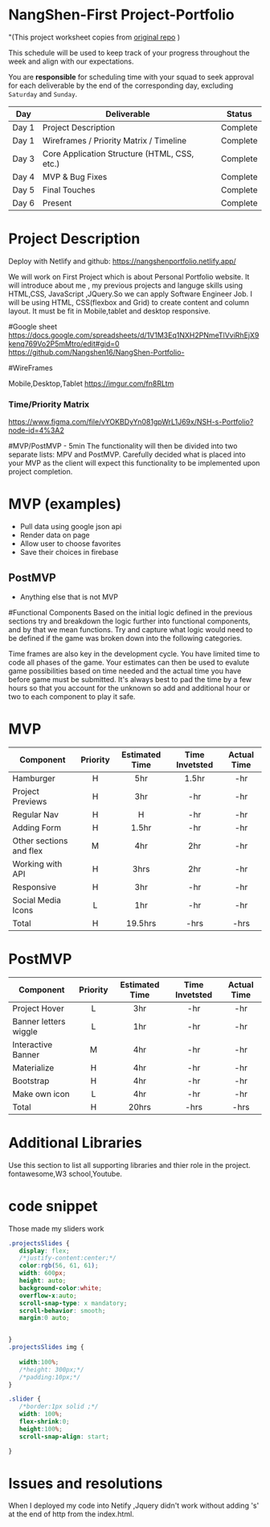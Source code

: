 
# NangShen-First Project-Portfolio

"(This project worksheet copies from [original repo](https://github.com/Nangshen16/NangShen-Portfolio-/) )

This schedule will be used to keep track of your progress throughout the week and align with our expectations.  

You are **responsible** for scheduling time with your squad to seek approval for each deliverable by the end of the corresponding day, excluding `Saturday` and `Sunday`.

|  Day | Deliverable | Status
|---|---| ---|
|Day 1| Project Description | Complete
|Day 1| Wireframes / Priority Matrix / Timeline | Complete
|Day 3| Core Application Structure (HTML, CSS, etc.) | Complete
|Day 4| MVP & Bug Fixes | Complete
|Day 5| Final Touches | Complete
|Day 6| Present | Complete



# Project Description

Deploy with Netlify and github: https://nangshenportfolio.netlify.app/

We will work on First Project which is about Personal Portfolio website. It will introduce about me , my previous projects and languge skills using HTML,CSS, JavaScript ,JQuery.So we can apply Software Engineer Job. I will be using HTML, CSS(flexbox and Grid) to create content and column layout. It must be fit in Mobile,tablet and desktop responsive.


#Google sheet
https://docs.google.com/spreadsheets/d/1V1M3Eq1NXH2PNmeTlVviRhEjX9kenq769Vo2P5mMtro/edit#gid=0
https://github.com/Nangshen16/NangShen-Portfolio-

#WireFrames

Mobile,Desktop,Tablet https://imgur.com/fn8RLtm

### Time/Priority Matrix 
https://www.figma.com/file/vYOKBDyYn081gpWrL1J69x/NSH-s-Portfolio?node-id=4%3A2


#MVP/PostMVP - 5min
The functionality will then be divided into two separate lists: MPV and PostMVP. Carefully decided what is placed into your MVP as the client will expect this functionality to be implemented upon project completion.


# MVP (examples)

- Pull data using google json api
- Render data on page 
- Allow user to choose favorites 
- Save their choices in firebase


## PostMVP 

- Anything else that is not MVP

#Functional Components
Based on the initial logic defined in the previous sections try and breakdown the logic further into functional components, and by that we mean functions. Try and capture what logic would need to be defined if the game was broken down into the following categories.

Time frames are also key in the development cycle. You have limited time to code all phases of the game. Your estimates can then be used to evalute game possibilities based on time needed and the actual time you have before game must be submitted. It's always best to pad the time by a few hours so that you account for the unknown so add and additional hour or two to each component to play it safe.

# MVP
| Component | Priority | Estimated Time | Time Invetsted | Actual Time |
| --- | :---: |  :---: | :---: | :---: |
| Hamburger | H | 5hr | 1.5hr | -hr|
| Project Previews | H | 3hr | -hr | -hr|
| Regular Nav | H | H | -hr | -hr|
| Adding Form | H | 1.5hr| -hr | -hr |
| Other sections and flex| M | 4hr | 2hr | -hr|
| Working with API | H | 3hrs| 2hr | -hr |
| Responsive | H | 3hr | -hr | -hr|
| Social Media Icons | L | 1hr | -hr | -hr|
| Total | H | 19.5hrs| -hrs | -hrs |

# PostMVP
| Component | Priority | Estimated Time | Time Invetsted | Actual Time |
| --- | :---: |  :---: | :---: | :---: |
| Project Hover | L | 3hr | -hr | -hr|
| Banner letters wiggle | L | 1hr | -hr | -hr|
| Interactive Banner | M | 4hr | -hr | -hr|
| Materialize | H | 4hr | -hr | -hr|
| Bootstrap | H | 4hr | -hr | -hr|
| Make own icon | L | 4hr | -hr | -hr|
| Total | H | 20hrs| -hrs | -hrs |


# Additional Libraries
 Use this section to list all supporting libraries and thier role in the project. 
 fontawesome,W3 school,Youtube.

 # code snippet 
 Those made my sliders work
 ```style.css
 .projectsSlides {
    display: flex;
    /*justify-content:center;*/
    color:rgb(56, 61, 61);
    width: 600px;
    height: auto;
    background-color:white;
    overflow-x:auto;
    scroll-snap-type: x mandatory;
    scroll-behavior: smooth;
    margin:0 auto;


}
.projectsSlides img {
    
    width:100%;
    /*height: 300px;*/
    /*padding:10px;*/
}

.slider {
    /*border:1px solid ;*/
    width: 100%;
    flex-shrink:0;
    height:100%;
    scroll-snap-align: start;

}
```
# Issues and resolutions
When I deployed my code into Netify ,Jquery didn't work without adding 's' at the end of http from the index.html.


